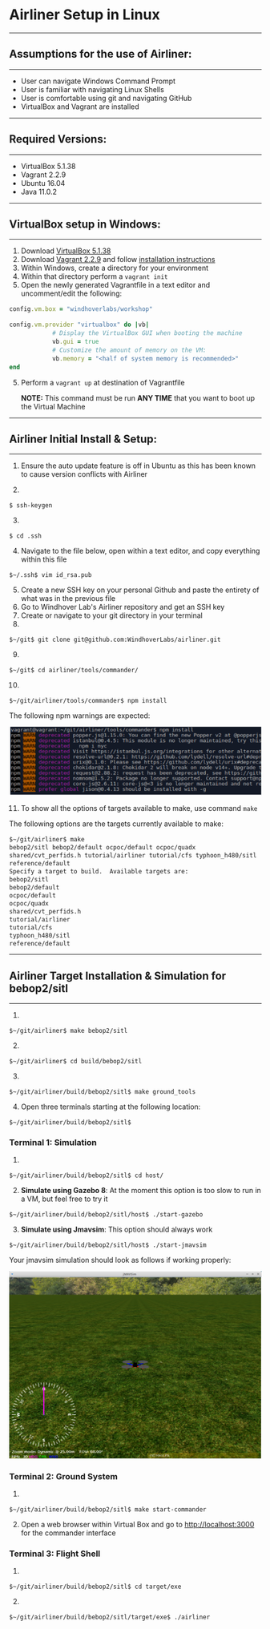 # Airliner Setup in Linux
***
## Assumptions for the use of Airliner:
***
* User can navigate Windows Command Prompt
* User is familiar with navigating Linux Shells
* User is comfortable using git and navigating GitHub
* VirtualBox and Vagrant are installed

***
## Required Versions:
***
* VirtualBox 5.1.38
* Vagrant 2.2.9
* Ubuntu 16.04
* Java 11.0.2

***
## VirtualBox setup in Windows:
***

1. Download [VirtualBox 5.1.38](https://www.virtualbox.org/wiki/Download_Old_Builds_5_1 "VirtualBox 5.1.38")
2. Download [Vagrant 2.2.9](https://www.vagrantup.com/downloads "Vagrant 2.2.9") and follow [installation instructions](https://www.vagrantup.com/docs/installation)
2. Within Windows, create a directory for your environment
3. Within that directory perform a `vagrant init`
4. Open the newly generated Vagrantfile in a text editor and uncomment/edit the following: 

```ruby
config.vm.box = "windhoverlabs/workshop"
```

```ruby
config.vm.provider "virtualbox" do |vb|
            # Display the VirtualBox GUI when booting the machine
            vb.gui = true
            # Customize the amount of memory on the VM:
            vb.memory = "<half of system memory is recommended>"
end
```

5. Perform a `vagrant up` at destination of Vagrantfile

	**NOTE:** This command must be run **ANY TIME** that you want to boot up the Virtual Machine

***
## Airliner Initial Install & Setup:
***


1. Ensure the auto update feature is off in Ubuntu as this has been known to cause version conflicts with Airliner

2.
```shell
$ ssh-keygen
```

3. 
```shell
$ cd .ssh
```
4. Navigate to the file below, open within a text editor, and copy everything within this file 
```shell
$~/.ssh$ vim id_rsa.pub
``` 
5. Create a new SSH key on your personal Github and paste the entirety of what was in the previous file
6. Go to Windhover Lab's Airliner repository and get an SSH key
7. Create or navigate to your git directory in your terminal
8. 
```shell
$~/git$ git clone git@github.com:WindhoverLabs/airliner.git
```
9. 
```shell
$~/git$ cd airliner/tools/commander/
```
10. 
```shell
$~/git/airliner/tools/commander$ npm install
```

The following npm warnings are expected:

![2](resources/npm_install.PNG "NPM Warnings")

11. To show all the options of targets available to make, use command `make`

The following options are the targets currently available to make:
```shell
$~/git/airliner$ make
bebop2/sitl bebop2/default ocpoc/default ocpoc/quadx shared/cvt_perfids.h tutorial/airliner tutorial/cfs typhoon_h480/sitl reference/default
Specify a target to build.  Available targets are:
bebop2/sitl
bebop2/default
ocpoc/default
ocpoc/quadx
shared/cvt_perfids.h
tutorial/airliner
tutorial/cfs
typhoon_h480/sitl
reference/default
``` 

***
## Airliner Target Installation & Simulation for bebop2/sitl
***
1. 
```shell
$~/git/airliner$ make bebop2/sitl
```
2. 
```shell
$~/git/airliner$ cd build/bebop2/sitl
```
3. 
```shell
$~/git/airliner/build/bebop2/sitl$ make ground_tools
```
4. Open three terminals starting at the following location: 
```shell
$~/git/airliner/build/bebop2/sitl$
``` 

### Terminal 1: Simulation

1. 
```shell
$~/git/airliner/build/bebop2/sitl$ cd host/
```
2. **Simulate using Gazebo 8**: At the moment this option is too slow to run in a VM, but feel free to try it 
```shell
$~/git/airliner/build/bebop2/sitl/host$ ./start-gazebo
``` 
3. **Simulate using Jmavsim**: This option should always work 
```shell
$~/git/airliner/build/bebop2/sitl/host$ ./start-jmavsim
``` 

Your jmavsim simulation should look as follows if working properly:

![4](resources/jmavsim_start.PNG "Jmavsim Successful")


### Terminal 2: Ground System
1. 
```shell
$~/git/airliner/build/bebop2/sitl$ make start-commander
```
2. Open a web browser within Virtual Box and go to [http://localhost:3000](http://localhost:3000 "localhost:3000") for the commander interface


### Terminal 3: Flight Shell
1. 
```shell
$~/git/airliner/build/bebop2/sitl$ cd target/exe
```
2. 
```shell
$~/git/airliner/build/bebop2/sitl/target/exe$ ./airliner
```
